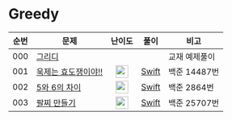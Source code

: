 # Greedy

| 순번  | 문제  | 난이도 | 풀이 | 비고      |
|-----|-----|:-----:|----|---------|
| 000 | [그리디](./이코테/README.md) |     |    | 교재 예제풀이 |
| 001 | [욱제는 효도쟁이야!!](https://www.acmicpc.net/problem/14487) | <img src="../BAEKJOON/images/브2.svg" alt="브2" width="25"/> | [Swift](../BAEKJOON/14487.md) | 백준 14487번 | 
| 002 | [5와 6의 차이](https://www.acmicpc.net/problem/2864) | <img src="../BAEKJOON/images/브2.svg" alt="브2" width="25"/> | [Swift](../BAEKJOON/2864.md) | 백준 2864번 |
| 003 | [팔찌 만들기](https://www.acmicpc.net/problem/25707) | <img src="../BAEKJOON/images/실5.svg" alt="실5" width="25"/> | [Swift](../BAEKJOON/25707.md) | 백준 25707번 |